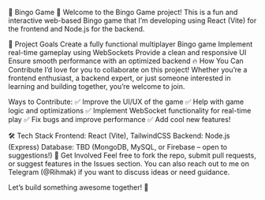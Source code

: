 🎲 Bingo Game 🎲
Welcome to the Bingo Game project! This is a fun and interactive web-based Bingo game that I’m developing using React (Vite) for the frontend and Node.js for the backend.

🚀 Project Goals
Create a fully functional multiplayer Bingo game
Implement real-time gameplay using WebSockets
Provide a clean and responsive UI
Ensure smooth performance with an optimized backend
🔥 How You Can Contribute
I’d love for you to collaborate on this project! Whether you’re a frontend enthusiast, a backend expert, or just someone interested in learning and building together, you’re welcome to join.

Ways to Contribute:
✅ Improve the UI/UX of the game
✅ Help with game logic and optimizations
✅ Implement WebSocket functionality for real-time play
✅ Fix bugs and improve performance
✅ Add cool new features!

🛠️ Tech Stack
Frontend: React (Vite), TailwindCSS
Backend: Node.js (Express)
Database: TBD (MongoDB, MySQL, or Firebase – open to suggestions!)
📩 Get Involved
Feel free to fork the repo, submit pull requests, or suggest features in the Issues section. You can also reach out to me on Telegram (@Rihmak) if you want to discuss ideas or need guidance.

Let’s build something awesome together! 🎉
